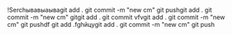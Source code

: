 !Serchывавыаываgit add . git commit -m "new cm" git pushgit add . git commit -m
"new cm" gitgit add . git commit vfvgit add . git commit -m "new cm" git pushdf
git add .fghйцуgit add .
git commit -m "new cm"
git push
